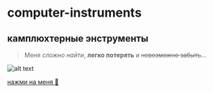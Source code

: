 # computer-instruments
## камплюхтерные энструменты
>Меня *сложно найти*, **легко потерять** и ~~невозможно забыть~~...

![alt text](https://cs.pikabu.ru/post_img/big/2013/11/27/6/1385540733_48786474.JPG "это я")

[нажми на меня :clown_face:](https://nosok.ru/)

